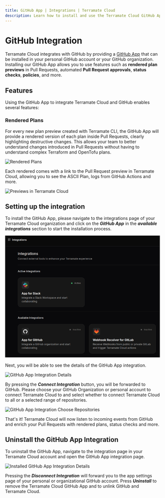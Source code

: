 ```yaml
---
title: GitHub App | Integrations | Terramate Cloud
description: Learn how to install and use the Terramate Cloud GitHub App to integrate your GitHub and Terramate Cloud Organizations.
---
```


# GitHub Integration

Terramate Cloud integrates with GitHub by providing a [GitHub App](https://github.com/apps/terramate-cloud) that
can be installed in your personal GitHub account or your GitHub organization. Installing our GitHub App allows you to
use features such as **rendered plan previews** in Pull Requests, automated **Pull Request approvals**,
**status checks**, **policies**, and more.

## Features

Using the GitHub App to integrate Terramate Cloud and GitHub enables several features:

### Rendered Plans

For every new plan preview created with Terramate CLI, the GitHub App will provide a rendered version of each plan
inside Pull Requests, clearly highlighting destructive changes. This allows your team to better understand changes introduced
in Pull Requests without having to understand complex Terraform and OpenTofu plans.

![Rendered Plans](../../assets/integrations/rendered-plans.png "Rendered Plans")

Each rendered comes with a link to the Pull Request preview in Terramate Cloud,  allowing you to see the ASCII Plan, logs
from GitHub Actions and more.

![Previews in Terramate Cloud](../../assets/integrations/pull-request-integration.png "Previews in Terramate Cloud")

## Setting up the integration

To install the GitHub App, please navigate to the integrations page of your Terramate Cloud organization and click on
the ***GitHub App*** in the ***available integrations*** section to start the installation process.

![Integrations Page](../../assets/integrations/overview.png "Integrations Page")

Next, you will be able to see the details of the GitHub App integration.

![GitHub App Integration Details](../../assets/integrations/github-app-details.png "GitHub App Integration Details")

By pressing the ***Connect Integration*** button, you will be forwarded to GitHub.
Please choose your GitHub Organization or personal account to connect Terramate Cloud to and select whether to connect
Terramate Cloud to all or a selected range of repositories.

![GitHub App Integration Choose Repositories](../../assets/integrations/github-app-choose-repositories.png "GitHub App Integration Choose Repositories")

That's it! Terramate Cloud will now listen to incoming events from GitHub and enrich your Pull Requests with rendered plans,
status checks and more.

## Uninstall the GitHub App Integration

To uninstall the GitHub App, navigate to the integration page in your Terramate Cloud account and open the GitHub App
integration page.

![Installed GitHub App Integration Details](../../assets/integrations/installed-github-app-details.png "Installed GitHub App Integration Details")

Pressing the ***Disconnect Integration*** will forward you to the app settings page of your personal or organizational GitHub account. Press ***Uninstall*** to remove the Terramate Cloud GitHub App and to unlink GitHub and Terramate Cloud.
